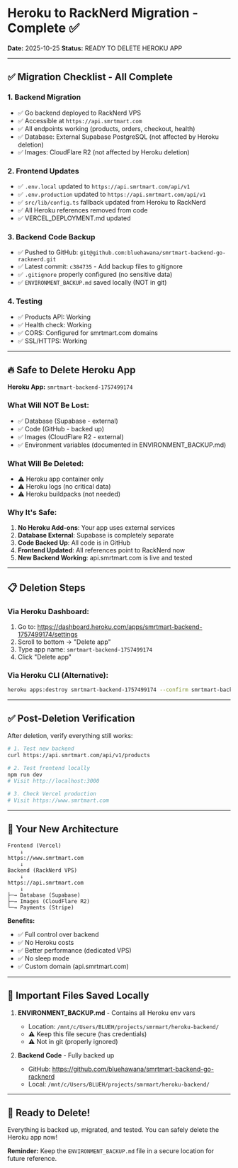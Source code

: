 # Heroku to RackNerd Migration - Complete ✅

**Date:** 2025-10-25
**Status:** READY TO DELETE HEROKU APP

---

## ✅ Migration Checklist - All Complete

### 1. Backend Migration
- ✅ Go backend deployed to RackNerd VPS
- ✅ Accessible at `https://api.smrtmart.com`
- ✅ All endpoints working (products, orders, checkout, health)
- ✅ Database: External Supabase PostgreSQL (not affected by Heroku deletion)
- ✅ Images: CloudFlare R2 (not affected by Heroku deletion)

### 2. Frontend Updates
- ✅ `.env.local` updated to `https://api.smrtmart.com/api/v1`
- ✅ `.env.production` updated to `https://api.smrtmart.com/api/v1`
- ✅ `src/lib/config.ts` fallback updated from Heroku to RackNerd
- ✅ All Heroku references removed from code
- ✅ VERCEL_DEPLOYMENT.md updated

### 3. Backend Code Backup
- ✅ Pushed to GitHub: `git@github.com:bluehawana/smrtmart-backend-go-racknerd.git`
- ✅ Latest commit: `c384735` - Add backup files to gitignore
- ✅ `.gitignore` properly configured (no sensitive data)
- ✅ `ENVIRONMENT_BACKUP.md` saved locally (NOT in git)

### 4. Testing
- ✅ Products API: Working
- ✅ Health check: Working
- ✅ CORS: Configured for smrtmart.com domains
- ✅ SSL/HTTPS: Working

---

## 🔥 Safe to Delete Heroku App

**Heroku App:** `smrtmart-backend-1757499174`

### What Will NOT Be Lost:
- ✅ Database (Supabase - external)
- ✅ Code (GitHub - backed up)
- ✅ Images (CloudFlare R2 - external)
- ✅ Environment variables (documented in ENVIRONMENT_BACKUP.md)

### What Will Be Deleted:
- ⚠️ Heroku app container only
- ⚠️ Heroku logs (no critical data)
- ⚠️ Heroku buildpacks (not needed)

### Why It's Safe:
1. **No Heroku Add-ons**: Your app uses external services
2. **Database External**: Supabase is completely separate
3. **Code Backed Up**: All code is in GitHub
4. **Frontend Updated**: All references point to RackNerd now
5. **New Backend Working**: api.smrtmart.com is live and tested

---

## 📋 Deletion Steps

### Via Heroku Dashboard:
1. Go to: https://dashboard.heroku.com/apps/smrtmart-backend-1757499174/settings
2. Scroll to bottom → "Delete app"
3. Type app name: `smrtmart-backend-1757499174`
4. Click "Delete app"

### Via Heroku CLI (Alternative):
```bash
heroku apps:destroy smrtmart-backend-1757499174 --confirm smrtmart-backend-1757499174
```

---

## ✅ Post-Deletion Verification

After deletion, verify everything still works:

```bash
# 1. Test new backend
curl https://api.smrtmart.com/api/v1/products

# 2. Test frontend locally
npm run dev
# Visit http://localhost:3000

# 3. Check Vercel production
# Visit https://www.smrtmart.com
```

---

## 🚀 Your New Architecture

```
Frontend (Vercel)
    ↓
https://www.smrtmart.com
    ↓
Backend (RackNerd VPS)
    ↓
https://api.smrtmart.com
    ↓
├─→ Database (Supabase)
├─→ Images (CloudFlare R2)
└─→ Payments (Stripe)
```

**Benefits:**
- ✅ Full control over backend
- ✅ No Heroku costs
- ✅ Better performance (dedicated VPS)
- ✅ No sleep mode
- ✅ Custom domain (api.smrtmart.com)

---

## 📝 Important Files Saved Locally

1. **ENVIRONMENT_BACKUP.md** - Contains all Heroku env vars
   - Location: `/mnt/c/Users/BLUEH/projects/smrmart/heroku-backend/`
   - ⚠️ Keep this file secure (has credentials)
   - ⚠️ Not in git (properly ignored)

2. **Backend Code** - Fully backed up
   - GitHub: https://github.com/bluehawana/smrtmart-backend-go-racknerd
   - Local: `/mnt/c/Users/BLUEH/projects/smrmart/heroku-backend/`

---

## 🎉 Ready to Delete!

Everything is backed up, migrated, and tested. You can safely delete the Heroku app now!

**Reminder:** Keep the `ENVIRONMENT_BACKUP.md` file in a secure location for future reference.
